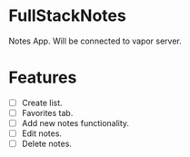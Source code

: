 # FullStackNotes

Notes App. Will be connected to vapor server. 

# Features

- [ ] Create list.
- [ ] Favorites tab.
- [ ] Add new notes functionality.
- [ ] Edit notes.
- [ ] Delete notes.
